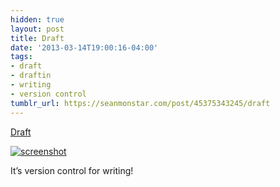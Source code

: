 ```yaml
---
hidden: true
layout: post
title: Draft
date: '2013-03-14T19:00:16-04:00'
tags:
- draft
- draftin
- writing
- version control
tumblr_url: https://seanmonstar.com/post/45375343245/draft
---
```

[Draft](https://draftin.com)  

[![screenshot](https://64.media.tumblr.com/f5cab5fde418fb1a759ecc8357cdf4d2/tumblr_mjo0itHT9P1qzhan1o1_1280.jpg)](https://draftin.com)

It’s version control for writing!

